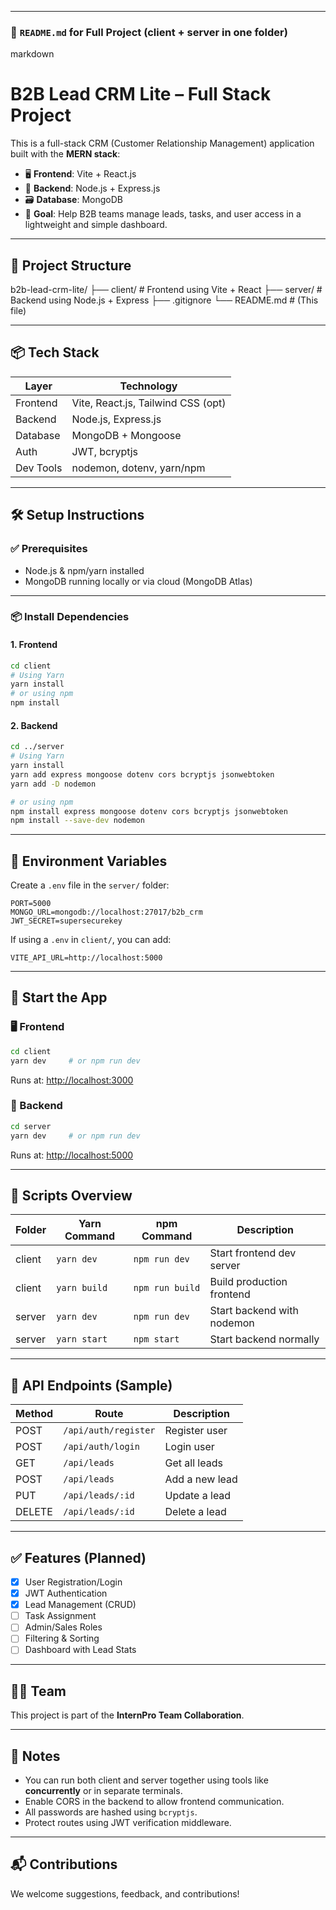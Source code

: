 
---

### 📘 `README.md` for Full Project (client + server in one folder)

markdown
# B2B Lead CRM Lite – Full Stack Project

This is a full-stack CRM (Customer Relationship Management) application built with the **MERN stack**:

- 🖥️ **Frontend**: Vite + React.js
- 🔧 **Backend**: Node.js + Express.js
- 🗃️ **Database**: MongoDB
- 🎯 **Goal**: Help B2B teams manage leads, tasks, and user access in a lightweight and simple dashboard.

---

## 📁 Project Structure



b2b-lead-crm-lite/
├── client/       # Frontend using Vite + React
├── server/       # Backend using Node.js + Express
├── .gitignore
└── README.md     # (This file)



---

## 📦 Tech Stack

| Layer     | Technology                         |
|-----------|------------------------------------|
| Frontend  | Vite, React.js, Tailwind CSS (opt) |
| Backend   | Node.js, Express.js                |
| Database  | MongoDB + Mongoose                 |
| Auth      | JWT, bcryptjs                      |
| Dev Tools | nodemon, dotenv, yarn/npm          |

---

## 🛠️ Setup Instructions

### ✅ Prerequisites

- Node.js & npm/yarn installed
- MongoDB running locally or via cloud (MongoDB Atlas)

---

### 📦 Install Dependencies

#### 1. Frontend

```bash
cd client
# Using Yarn
yarn install
# or using npm
npm install
````

#### 2. Backend

```bash
cd ../server
# Using Yarn
yarn install
yarn add express mongoose dotenv cors bcryptjs jsonwebtoken
yarn add -D nodemon

# or using npm
npm install express mongoose dotenv cors bcryptjs jsonwebtoken
npm install --save-dev nodemon
```

---

## 🔐 Environment Variables

Create a `.env` file in the `server/` folder:

```env
PORT=5000
MONGO_URL=mongodb://localhost:27017/b2b_crm
JWT_SECRET=supersecurekey
```

If using a `.env` in `client/`, you can add:

```env
VITE_API_URL=http://localhost:5000
```

---

## 🚀 Start the App

### 🖥️ Frontend

```bash
cd client
yarn dev     # or npm run dev
```

Runs at: [http://localhost:3000](http://localhost:3000)

### 🔧 Backend

```bash
cd server
yarn dev     # or npm run dev
```

Runs at: [http://localhost:5000](http://localhost:5000)

---

## 📜 Scripts Overview

| Folder | Yarn Command | npm Command     | Description                |
| ------ | ------------ | --------------- | -------------------------- |
| client | `yarn dev`   | `npm run dev`   | Start frontend dev server  |
| client | `yarn build` | `npm run build` | Build production frontend  |
| server | `yarn dev`   | `npm run dev`   | Start backend with nodemon |
| server | `yarn start` | `npm start`     | Start backend normally     |

---

## 🧪 API Endpoints (Sample)

| Method | Route                | Description    |
| ------ | -------------------- | -------------- |
| POST   | `/api/auth/register` | Register user  |
| POST   | `/api/auth/login`    | Login user     |
| GET    | `/api/leads`         | Get all leads  |
| POST   | `/api/leads`         | Add a new lead |
| PUT    | `/api/leads/:id`     | Update a lead  |
| DELETE | `/api/leads/:id`     | Delete a lead  |

---

## ✅ Features (Planned)

* [x] User Registration/Login
* [x] JWT Authentication
* [x] Lead Management (CRUD)
* [ ] Task Assignment
* [ ] Admin/Sales Roles
* [ ] Filtering & Sorting
* [ ] Dashboard with Lead Stats

---

## 👨‍💻 Team

This project is part of the **InternPro Team Collaboration**.

---

## 📌 Notes

* You can run both client and server together using tools like **concurrently** or in separate terminals.
* Enable CORS in the backend to allow frontend communication.
* All passwords are hashed using `bcryptjs`.
* Protect routes using JWT verification middleware.

---

## 📬 Contributions

We welcome suggestions, feedback, and contributions!

